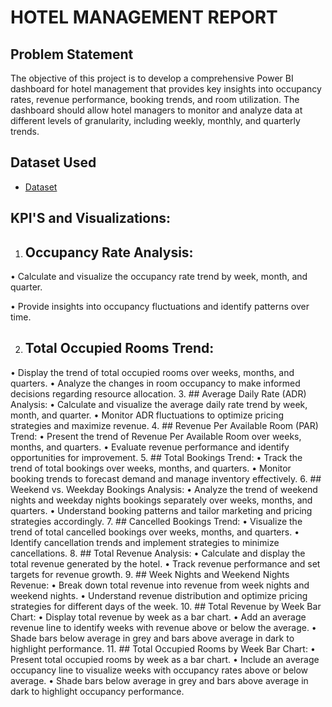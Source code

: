 # HOTEL MANAGEMENT REPORT
## Problem Statement
The objective of this project is to develop a comprehensive Power BI dashboard for hotel management that provides key insights into occupancy rates, revenue performance, booking trends, and room utilization. The dashboard should allow hotel managers to monitor and analyze data at different levels of granularity, including weekly, monthly, and quarterly trends.
## Dataset Used
- <a href="https://github.com/Surya-Akhil/PowerBi-Project-2/blob/main/hotel%20data.csv">Dataset</a>

## KPI'S and Visualizations:
1. ## Occupancy Rate Analysis:
   
•	Calculate and visualize the occupancy rate trend by week, month, and quarter.

•	Provide insights into occupancy fluctuations and identify patterns over time.

2. ## Total Occupied Rooms Trend:
   
•	Display the trend of total occupied rooms over weeks, months, and quarters.
•	Analyze the changes in room occupancy to make informed decisions regarding resource allocation.
3. ## Average Daily Rate (ADR) Analysis:
•	Calculate and visualize the average daily rate trend by week, month, and quarter.
•	Monitor ADR fluctuations to optimize pricing strategies and maximize revenue.
4. ## Revenue Per Available Room (PAR) Trend:
•	Present the trend of Revenue Per Available Room over weeks, months, and quarters.
•	Evaluate revenue performance and identify opportunities for improvement.
5. ## Total Bookings Trend:
•	Track the trend of total bookings over weeks, months, and quarters.
•	Monitor booking trends to forecast demand and manage inventory effectively.
6. ## Weekend vs. Weekday Bookings Analysis:
•	Analyze the trend of weekend nights and weekday nights bookings separately over weeks, months, and quarters.
•	Understand booking patterns and tailor marketing and pricing strategies accordingly.
7. ## Cancelled Bookings Trend:
•	Visualize the trend of total cancelled bookings over weeks, months, and quarters.
•	Identify cancellation trends and implement strategies to minimize cancellations.
8. ## Total Revenue Analysis:
•	Calculate and display the total revenue generated by the hotel.
•	Track revenue performance and set targets for revenue growth.
9. ## Week Nights and Weekend Nights Revenue:
•	Break down total revenue into revenue from week nights and weekend nights.
•	Understand revenue distribution and optimize pricing strategies for different days of the week.
10. ## Total Revenue by Week Bar Chart:
•	Display total revenue by week as a bar chart.
•	Add an average revenue line to identify weeks with revenue above or below the average.
•	Shade bars below average in grey and bars above average in dark to highlight performance.
11.	## Total Occupied Rooms by Week Bar Chart:
•	Present total occupied rooms by week as a bar chart.
•	Include an average occupancy line to visualize weeks with occupancy rates above or below average.
•	Shade bars below average in grey and bars above average in dark to highlight occupancy performance.
